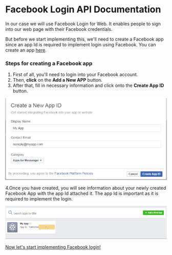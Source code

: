# Facebook Login API Documentation

In our case we will use Facebook Login for Web. It enables people to sign into our web page with their Facebook credentials.

But before we start implementing this, we'll need to create a Facebook app since an app Id is required to implement login using Facebook. You can create an app [here](https://developers.facebook.com/apps).

### Steps for creating a Facebook app

1. First of all, you'll need to login into your Facebook account.
2. Then, **click** on the **Add a New APP** button.
3. After that, fill in necessary information and click onto the **Create App ID** button.

![](/assets/app.PNG)

4.Once you have created, you will see information about your newly created Facebook App with the app Id attached it. The app Id is important as it is required to implement the login.

![](/assets/appid.PNG)

[Now let's start implementing Facebook login!](/reference/facebook/implementation.md)

